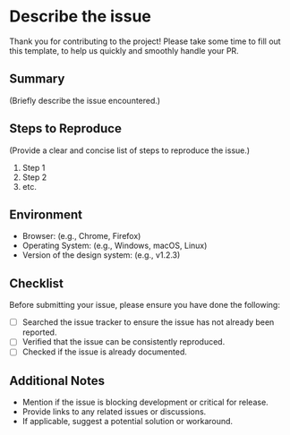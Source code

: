 # Describe the issue

Thank you for contributing to the project! Please take some time to fill out this template, to help us quickly and smoothly handle your PR.

## Summary

(Briefly describe the issue encountered.)

## Steps to Reproduce

(Provide a clear and concise list of steps to reproduce the issue.)

1. Step 1
2. Step 2
3. etc.

## Environment

- Browser: (e.g., Chrome, Firefox)
- Operating System: (e.g., Windows, macOS, Linux)
- Version of the design system: (e.g., v1.2.3)

## Checklist

Before submitting your issue, please ensure you have done the following:

- [ ] Searched the issue tracker to ensure the issue has not already been reported.
- [ ] Verified that the issue can be consistently reproduced.
- [ ] Checked if the issue is already documented.

## Additional Notes

- Mention if the issue is blocking development or critical for release.
- Provide links to any related issues or discussions.
- If applicable, suggest a potential solution or workaround.
